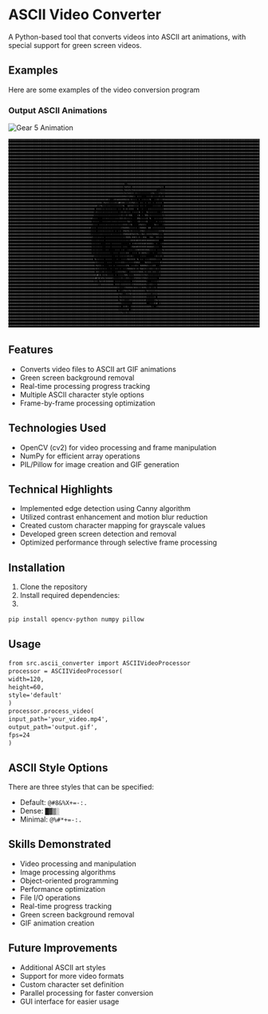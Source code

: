 # ASCII Video Converter

A Python-based tool that converts videos into ASCII art animations, with special support for green screen videos.

## Examples
Here are some examples of the video conversion program
### Output ASCII Animations
![Gear 5 Animation](https://raw.githubusercontent.com/linsaneinthemembrane/ascii-video-maker/main/gear_5.gif)


![OIIAOIIA Cat Animation](https://github.com/linsaneinthemembrane/ascii-video-maker/blob/main/OIIAOIIA_CAT.gif)





## Features

- Converts video files to ASCII art GIF animations
- Green screen background removal
- Real-time processing progress tracking
- Multiple ASCII character style options
- Frame-by-frame processing optimization

## Technologies Used

- OpenCV (cv2) for video processing and frame manipulation
- NumPy for efficient array operations
- PIL/Pillow for image creation and GIF generation

## Technical Highlights

- Implemented edge detection using Canny algorithm
- Utilized contrast enhancement and motion blur reduction
- Created custom character mapping for grayscale values
- Developed green screen detection and removal
- Optimized performance through selective frame processing

## Installation

1. Clone the repository
2. Install required dependencies:
3. 
```
pip install opencv-python numpy pillow
```

## Usage
```
from src.ascii_converter import ASCIIVideoProcessor
processor = ASCIIVideoProcessor(
width=120,
height=60,
style='default'
)
processor.process_video(
input_path='your_video.mp4',
output_path='output.gif',
fps=24
)
```


## ASCII Style Options
There are three styles that can be specified:
- Default: `@#8&%X+=-:.`
- Dense: `█▓▒░`
- Minimal: `@%#*+=-:.`

## Skills Demonstrated

- Video processing and manipulation
- Image processing algorithms
- Object-oriented programming
- Performance optimization
- File I/O operations
- Real-time progress tracking
- Green screen background removal
- GIF animation creation


## Future Improvements

- Additional ASCII art styles
- Support for more video formats
- Custom character set definition
- Parallel processing for faster conversion
- GUI interface for easier usage

